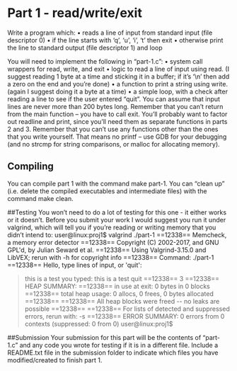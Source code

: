 # Part 1 - read/write/exit

Write a program which:
• reads a line of input from standard input (file descriptor 0)
• if the line starts with ‘q’, ‘u’, ‘i’, ‘t’ then exit
• otherwise print the line to standard output (file descriptor 1) and loop

You will need to implement the following in “part-1.c”:
• system call wrappers for read, write, and exit
• logic to read a line of input using read. (I suggest reading 1 byte at a time and sticking it in a buffer; if it’s ‘\n’
then add a zero on the end and you’re done)
• a function to print a string using write. (again I suggest doing it a byte at a time)
• a simple loop, with a check after reading a line to see if the user entered “quit”.
You can assume that input lines are never more than 200 bytes long. Remember that you can’t return from the main function – you have to call exit.
You’ll probably want to factor out readline and print, since you’ll need them as separate functions in parts 2 and 3. Remember that you can’t use any functions other than the ones that you write yourself. That means no printf – use
GDB for your debugging (and no strcmp for string comparisons, or malloc for allocating memory). 

## Compiling
You can compile part 1 with the command make part-1. You can “clean up” (i.e. delete the compiled executables and intermediate files) with the command make clean.

##Testing
You won’t need to do a lot of testing for this one - it either works or it doesn’t. Before you submit your work I would suggest you run it under valgrind, which will tell you if you’re reading or writing memory that you didn’t intend to:
user@linux:proj1$ valgrind ./part-1
==12338== Memcheck, a memory error detector
==12338== Copyright (C) 2002-2017, and GNU GPL'd, by Julian Seward et al.
==12338== Using Valgrind-3.15.0 and LibVEX; rerun with -h for copyright info
==12338== Command: ./part-1
==12338==
Hello, type lines of input, or 'quit':
> this is a test
you typed: this is a test
> quit
==12338==
3
==12338== HEAP SUMMARY:
==12338==     in use at exit: 0 bytes in 0 blocks
==12338==   total heap usage: 0 allocs, 0 frees, 0 bytes allocated
==12338==
==12338== All heap blocks were freed -- no leaks are possible
==12338==
==12338== For lists of detected and suppressed errors, rerun with: -s
==12338== ERROR SUMMARY: 0 errors from 0 contexts (suppressed: 0 from 0)
user@linux:proj1$

##Submission
Your submission for this part will be the contents of “part-1.c” and any code you wrote for testing if it is in a different file. Include a README.txt file in the submission folder to indicate which files you have modified/created to finish part 1.
